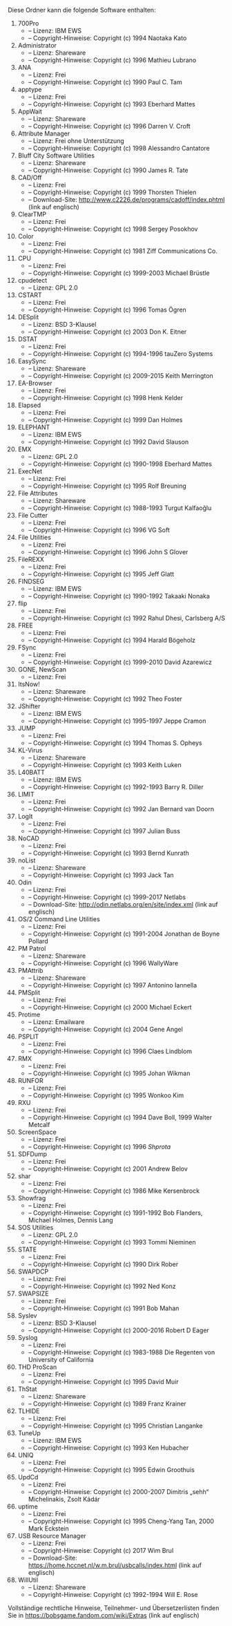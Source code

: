 ﻿Diese Ordner kann die folgende Software enthalten:

1. 700Pro
   - – Lizenz: IBM EWS
   - – Copyright-Hinweise: Copyright (c) 1994 Naotaka Kato
2. Administrator
   - – Lizenz: Shareware
   - – Copyright-Hinweise: Copyright (c) 1996 Mathieu Lubrano
3. ANA
   - – Lizenz: Frei
   - – Copyright-Hinweise: Copyright (c) 1990 Paul C. Tam
4. apptype
   - – Lizenz: Frei
   - – Copyright-Hinweise: Copyright (c) 1993 Eberhard Mattes
5. AppWait
   - – Lizenz: Shareware
   - – Copyright-Hinweise: Copyright (c) 1996 Darren V. Croft
6. Attribute Manager
   - – Lizenz: Frei ohne Unterstützung
   - – Copyright-Hinweise: Copyright (c) 1998 Alessandro Cantatore
7. Bluff City Software Utilities
   - – Lizenz: Shareware
   - – Copyright-Hinweise: Copyright (c) 1990 James R. Tate
8. CAD/Off
   - – Lizenz: Frei
   - – Copyright-Hinweise: Copyright (c) 1999 Thorsten Thielen
   - – Download-Site: http://www.c2226.de/programs/cadoff/index.phtml (link auf englisch)
9. ClearTMP
   - – Lizenz: Frei
   - – Copyright-Hinweise: Copyright (c) 1998 Sergey Posokhov
10. Color
    - – Lizenz: Frei
    - – Copyright-Hinweise: Copyright (c) 1981 Ziff Communications Co.
11. CPU
    - – Lizenz: Frei
    - – Copyright-Hinweise: Copyright (c) 1999-2003 Michael Brüstle
12. cpudetect
    - – Lizenz: GPL 2.0
13. CSTART
    - – Lizenz: Frei
    - – Copyright-Hinweise: Copyright (c) 1996 Tomas Ögren
14. DESplit
    - – Lizenz: BSD 3-Klausel
    - – Copyright-Hinweise: Copyright (c) 2003 Don K. Eitner
15. DSTAT
    - – Lizenz: Frei
    - – Copyright-Hinweise: Copyright (c) 1994-1996 tauZero Systems
16. EasySync
    - – Lizenz: Shareware
    - – Copyright-Hinweise: Copyright (c) 2009-2015 Keith Merrington
17. EA-Browser
    - – Lizenz: Frei
    - – Copyright-Hinweise: Copyright (c) 1998 Henk Kelder
18. Elapsed
    - – Lizenz: Frei
    - – Copyright-Hinweise: Copyright (c) 1999 Dan Holmes
19. ELEPHANT
    - – Lizenz: IBM EWS
    - – Copyright-Hinweise: Copyright (c) 1992 David Slauson
20. EMX
    - – Lizenz: GPL 2.0
    - – Copyright-Hinweise: Copyright (c) 1990-1998 Eberhard Mattes
21. ExecNet
    - – Lizenz: Frei
    - – Copyright-Hinweise: Copyright (c) 1995 Rolf Breuning
22. File Attributes
    - – Lizenz: Shareware
    - – Copyright-Hinweise: Copyright (c) 1988-1993 Turgut Kalfaoğlu
23. File Cutter
    - – Lizenz: Frei
    - – Copyright-Hinweise: Copyright (c) 1996 VG Soft
24. File Utilities
    - – Lizenz: Frei
    - – Copyright-Hinweise: Copyright (c) 1996 John S Glover
25. FileREXX
    - – Lizenz: Frei
    - – Copyright-Hinweise: Copyright (c) 1995 Jeff Glatt
26. FINDSEG
    - – Lizenz: IBM EWS
    - – Copyright-Hinweise: Copyright (c) 1990-1992 Takaaki Nonaka
27. flip
    - – Lizenz: Frei
    - – Copyright-Hinweise: Copyright (c) 1992 Rahul Dhesi, Carlsberg A/S
28. FREE
    - – Lizenz: Frei
    - – Copyright-Hinweise: Copyright (c) 1994 Harald Bögeholz
29. FSync
    - – Lizenz: Frei
    - – Copyright-Hinweise: Copyright (c) 1999-2010 David Azarewicz
30. GONE, NewScan
    - – Lizenz: Frei
31. ItsNow!
    - – Lizenz: Shareware
    - – Copyright-Hinweise: Copyright (c) 1992 Theo Foster
32. JShifter
    - – Lizenz: IBM EWS
    - – Copyright-Hinweise: Copyright (c) 1995-1997 Jeppe Cramon
33. JUMP
    - – Lizenz: Frei
    - – Copyright-Hinweise: Copyright (c) 1994 Thomas S. Opheys
34. KL-Virus
    - – Lizenz: Shareware
    - – Copyright-Hinweise: Copyright (c) 1993 Keith Luken
35. L40BATT
    - – Lizenz: IBM EWS
    - – Copyright-Hinweise: Copyright (c) 1992-1993 Barry R. Diller
36. LIMIT
    - – Lizenz: Frei
    - – Copyright-Hinweise: Copyright (c) 1992 Jan Bernard van Doorn
37. LogIt
    - – Lizenz: Frei
    - – Copyright-Hinweise: Copyright (c) 1997 Julian Buss
38. NoCAD
    - – Lizenz: Frei
    - – Copyright-Hinweise: Copyright (c) 1993 Bernd Kunrath
39. noList
    - – Lizenz: Shareware
    - – Copyright-Hinweise: Copyright (c) 1993 Jack Tan
40. Odin
    - – Lizenz: Frei
    - – Copyright-Hinweise: Copyright (c) 1999-2017 Netlabs
    - – Download-Site: http://odin.netlabs.org/en/site/index.xml (link auf englisch)
41. OS/2 Command Line Utilities
    - – Lizenz: Frei
    - – Copyright-Hinweise: Copyright (c) 1991-2004 Jonathan de Boyne Pollard
42. PM Patrol
    - – Lizenz: Shareware
    - – Copyright-Hinweise: Copyright (c) 1996 WallyWare
43. PMAttrib
    - – Lizenz: Shareware
    - – Copyright-Hinweise: Copyright (c) 1997 Antonino Iannella
44. PMSplit
    - – Lizenz: Frei
    - – Copyright-Hinweise: Copyright (c) 2000 Michael Eckert
45. Protime
    - – Lizenz: Emailware
    - – Copyright-Hinweise: Copyright (c) 2004 Gene Angel
46. PSPLIT
    - – Lizenz: Frei
    - – Copyright-Hinweise: Copyright (c) 1996 Claes Lindblom
47. RMX
    - – Lizenz: Frei
    - – Copyright-Hinweise: Copyright (c) 1995 Johan Wikman
48. RUNFOR
    - – Lizenz: Frei
    - – Copyright-Hinweise: Copyright (c) 1995 Wonkoo Kim
49. RXU
    - – Lizenz: Frei
    - – Copyright-Hinweise: Copyright (c) 1994 Dave Boll, 1999 Walter Metcalf
50. ScreenSpace
    - – Lizenz: Frei
    - – Copyright-Hinweise: Copyright (c) 1996 *Shprota*
51. SDFDump
    - – Lizenz: Frei
    - – Copyright-Hinweise: Copyright (c) 2001 Andrew Belov
52. shar
    - – Lizenz: Frei
    - – Copyright-Hinweise: Copyright (c) 1986 Mike Kersenbrock
53. Showfrag
    - – Lizenz: Frei
    - – Copyright-Hinweise: Copyright (c) 1991-1992 Bob Flanders, Michael Holmes, Dennis Lang
54. SOS Utilities
    - – Lizenz: GPL 2.0
    - – Copyright-Hinweise: Copyright (c) 1993 Tommi Nieminen
55. STATE
    - – Lizenz: Frei
    - – Copyright-Hinweise: Copyright (c) 1990 Dirk Rober
56. SWAPDCP
    - – Lizenz: Frei
    - – Copyright-Hinweise: Copyright (c) 1992 Ned Konz
57. SWAPSIZE
    - – Lizenz: Frei
    - – Copyright-Hinweise: Copyright (c) 1991 Bob Mahan
58. Syslev
    - – Lizenz: BSD 3-Klausel
    - – Copyright-Hinweise: Copyright (c) 2000-2016 Robert D Eager
59. Syslog
    - – Lizenz: Frei
    - – Copyright-Hinweise: Copyright (c) 1983-1988 Die Regenten von University of California
60. THD ProScan
    - – Lizenz: Frei
    - – Copyright-Hinweise: Copyright (c) 1995 David Muir
61. ThStat
    - – Lizenz: Shareware
    - – Copyright-Hinweise: Copyright (c) 1989 Franz Krainer
62. TLHIDE
    - – Lizenz: Frei
    - – Copyright-Hinweise: Copyright (c) 1995 Christian Langanke
63. TuneUp
    - – Lizenz: IBM EWS
    - – Copyright-Hinweise: Copyright (c) 1993 Ken Hubacher
64. UNIQ
    - – Lizenz: Frei
    - – Copyright-Hinweise: Copyright (c) 1995 Edwin Groothuis
65. UpdCd
    - – Lizenz: Frei
    - – Copyright-Hinweise: Copyright (c) 2000-2007 Dimitris „sehh“ Michelinakis, Zsolt Kádár
66. uptime
    - – Lizenz: Frei
    - – Copyright-Hinweise: Copyright (c) 1995 Cheng-Yang Tan, 2000 Mark Eckstein
67. USB Resource Manager
    - – Lizenz: Frei
    - – Copyright-Hinweise: Copyright (c) 2017 Wim Brul
    - – Download-Site: https://home.hccnet.nl/w.m.brul/usbcalls/index.html (link auf englisch)
68. WillUtil
    - – Lizenz: Shareware
    - – Copyright-Hinweise: Copyright (c) 1992-1994 Will E. Rose

Vollständige rechtliche Hinweise, Teilnehmer- und Übersetzerlisten finden Sie in https://bobsgame.fandom.com/wiki/Extras (link auf englisch)
